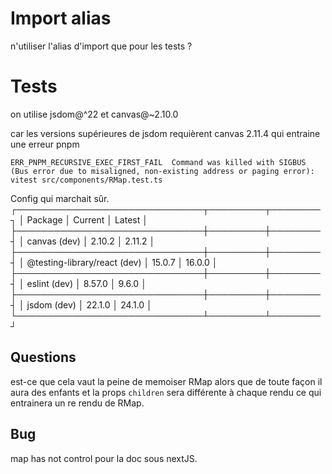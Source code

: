 # Import alias

n'utiliser l'alias d'import que pour les tests ?

# Tests

on utilise jsdom@^22 et canvas@~2.10.0

car les versions supérieures de jsdom requièrent canvas 2.11.4 qui entraine une erreur pnpm

```console
ERR_PNPM_RECURSIVE_EXEC_FIRST_FAIL  Command was killed with SIGBUS (Bus error due to misaligned, non-existing address or paging error): vitest src/components/RMap.test.ts
```

Config qui marchait sûr.
┌──────────────────────────────┬─────────┬────────┐
│ Package                      │ Current │ Latest │
├──────────────────────────────┼─────────┼────────┤
│ canvas (dev)                 │ 2.10.2  │ 2.11.2 │
├──────────────────────────────┼─────────┼────────┤
│ @testing-library/react (dev) │ 15.0.7  │ 16.0.0 │
├──────────────────────────────┼─────────┼────────┤
│ eslint (dev)                 │ 8.57.0  │ 9.6.0  │
├──────────────────────────────┼─────────┼────────┤
│ jsdom (dev)                  │ 22.1.0  │ 24.1.0 │
└──────────────────────────────┴─────────┴────────┘

## Questions

est-ce que cela vaut la peine de memoiser RMap alors que de toute façon il aura des enfants et la props `children` sera différente à chaque rendu ce qui entrainera un re rendu de RMap.


## Bug

map has not control pour la doc sous nextJS.